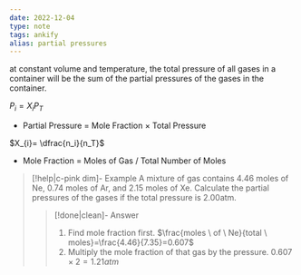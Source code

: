 ```yaml
---
date: 2022-12-04
type: note
tags: ankify
alias: partial pressures
---
```


at constant volume and temperature, the total pressure of all gases in a container will be the sum of the partial pressures of the gases in the container.

$P_i=X_iP_T$
- Partial Pressure = Mole Fraction $\times$ Total Pressure

$X_{i}= \dfrac{n_i}{n_T}$
- Mole Fraction = Moles of Gas / Total Number of Moles

> [!help|c-pink dim]- Example
> A mixture of gas contains 4.46 moles of Ne, 0.74 moles of Ar, and 2.15 moles of Xe. Calculate the partial pressures of the gases if the total pressure is 2.00atm.
>
> > [!done|clean]- Answer
> > 1. Find mole fraction first. $\frac{moles \ of \ Ne}{total \ moles}=\frac{4.46}{7.35}=0.607$
> > 2. Multiply the mole fraction of that gas by the pressure. $0.607\times2=1.21atm$
